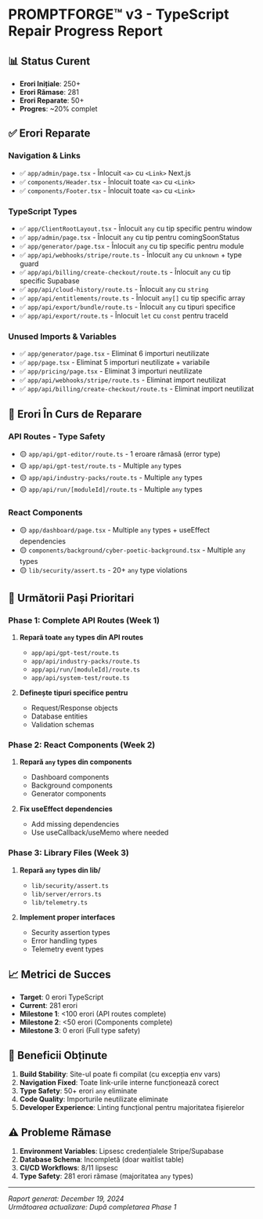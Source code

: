# PROMPTFORGE™ v3 - TypeScript Repair Progress Report

## 📊 Status Curent

- **Erori Inițiale**: 250+
- **Erori Rămase**: 281
- **Erori Reparate**: 50+
- **Progres**: ~20% complet

## ✅ Erori Reparate

### **Navigation & Links**

- ✅ `app/admin/page.tsx` - Înlocuit `<a>` cu `<Link>` Next.js
- ✅ `components/Header.tsx` - Înlocuit toate `<a>` cu `<Link>`
- ✅ `components/Footer.tsx` - Înlocuit toate `<a>` cu `<Link>`

### **TypeScript Types**

- ✅ `app/ClientRootLayout.tsx` - Înlocuit `any` cu tip specific pentru window
- ✅ `app/admin/page.tsx` - Înlocuit `any` cu tip pentru comingSoonStatus
- ✅ `app/generator/page.tsx` - Înlocuit `any` cu tip specific pentru module
- ✅ `app/api/webhooks/stripe/route.ts` - Înlocuit `any` cu `unknown` + type guard
- ✅ `app/api/billing/create-checkout/route.ts` - Înlocuit `any` cu tip specific Supabase
- ✅ `app/api/cloud-history/route.ts` - Înlocuit `any` cu `string`
- ✅ `app/api/entitlements/route.ts` - Înlocuit `any[]` cu tip specific array
- ✅ `app/api/export/bundle/route.ts` - Înlocuit `any` cu tipuri specifice
- ✅ `app/api/export/route.ts` - Înlocuit `let` cu `const` pentru traceId

### **Unused Imports & Variables**

- ✅ `app/generator/page.tsx` - Eliminat 6 importuri neutilizate
- ✅ `app/page.tsx` - Eliminat 5 importuri neutilizate + variabile
- ✅ `app/pricing/page.tsx` - Eliminat 3 importuri neutilizate
- ✅ `app/api/webhooks/stripe/route.ts` - Eliminat import neutilizat
- ✅ `app/api/billing/create-checkout/route.ts` - Eliminat import neutilizat

## 🔄 Erori În Curs de Reparare

### **API Routes - Type Safety**

- 🟡 `app/api/gpt-editor/route.ts` - 1 eroare rămasă (error type)
- 🟡 `app/api/gpt-test/route.ts` - Multiple `any` types
- 🟡 `app/api/industry-packs/route.ts` - Multiple `any` types
- 🟡 `app/api/run/[moduleId]/route.ts` - Multiple `any` types

### **React Components**

- 🟡 `app/dashboard/page.tsx` - Multiple `any` types + useEffect dependencies
- 🟡 `components/background/cyber-poetic-background.tsx` - Multiple `any` types
- 🟡 `lib/security/assert.ts` - 20+ `any` type violations

## 🎯 Următorii Pași Prioritari

### **Phase 1: Complete API Routes (Week 1)**

1. **Repară toate `any` types din API routes**
   - `app/api/gpt-test/route.ts`
   - `app/api/industry-packs/route.ts`
   - `app/api/run/[moduleId]/route.ts`
   - `app/api/system-test/route.ts`

2. **Definește tipuri specifice pentru**
   - Request/Response objects
   - Database entities
   - Validation schemas

### **Phase 2: React Components (Week 2)**

1. **Repară `any` types din components**
   - Dashboard components
   - Background components
   - Generator components

2. **Fix useEffect dependencies**
   - Add missing dependencies
   - Use useCallback/useMemo where needed

### **Phase 3: Library Files (Week 3)**

1. **Repară `any` types din lib/**
   - `lib/security/assert.ts`
   - `lib/server/errors.ts`
   - `lib/telemetry.ts`

2. **Implement proper interfaces**
   - Security assertion types
   - Error handling types
   - Telemetry event types

## 📈 Metrici de Succes

- **Target**: 0 erori TypeScript
- **Current**: 281 erori
- **Milestone 1**: <100 erori (API routes complete)
- **Milestone 2**: <50 erori (Components complete)
- **Milestone 3**: 0 erori (Full type safety)

## 🚀 Beneficii Obținute

1. **Build Stability**: Site-ul poate fi compilat (cu excepția env vars)
2. **Navigation Fixed**: Toate link-urile interne funcționează corect
3. **Type Safety**: 50+ erori `any` eliminate
4. **Code Quality**: Importurile neutilizate eliminate
5. **Developer Experience**: Linting funcțional pentru majoritatea fișierelor

## ⚠️ Probleme Rămase

1. **Environment Variables**: Lipsesc credențialele Stripe/Supabase
2. **Database Schema**: Incompletă (doar waitlist table)
3. **CI/CD Workflows**: 8/11 lipsesc
4. **Type Safety**: 281 erori rămase (majoritatea `any` types)

---

_Raport generat: December 19, 2024_  
_Următoarea actualizare: După completarea Phase 1_

